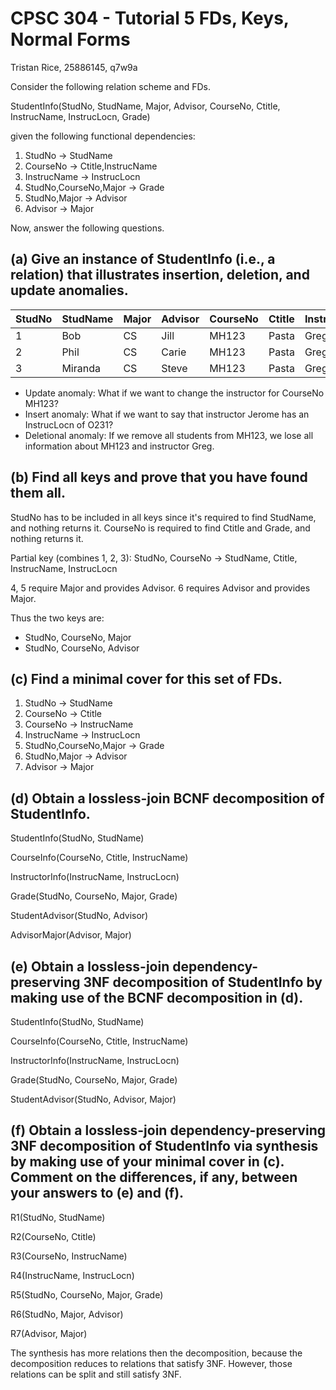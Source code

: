 # CPSC 304 - Tutorial 5 FDs, Keys, Normal Forms
Tristan Rice, 25886145, q7w9a

Consider the following relation scheme and FDs.

StudentInfo(StudNo, StudName, Major, Advisor, CourseNo, Ctitle, InstrucName, InstrucLocn, Grade)

given the following functional dependencies:

1. StudNo $\to$ StudName
2. CourseNo $\to$ Ctitle,InstrucName
3. InstrucName $\to$ InstrucLocn
4. StudNo,CourseNo,Major $\to$ Grade
5. StudNo,Major $\to$ Advisor
6. Advisor $\to$ Major

Now, answer the following questions.

## (a) Give an instance of StudentInfo (i.e., a relation) that illustrates insertion, deletion, and update anomalies.

StudNo | StudName | Major | Advisor | CourseNo | Ctitle | InstrucName | InstrucLocn | Grade
------ | -------- | ----- | ------- | -------- | ------ | ----------- | ----------- | -----
1      | Bob      | CS    | Jill    | MH123    | Pasta  | Greg        | O312        | 89
2      | Phil     | CS    | Carie   | MH123    | Pasta  | Greg        | O312        | 89
3      | Miranda  | CS    | Steve   | MH123    | Pasta  | Greg        | O312        | 89

* Update anomaly: What if we want to change the instructor for CourseNo MH123?
* Insert anomaly: What if we want to say that instructor Jerome has an InstrucLocn of O231?
* Deletional anomaly: If we remove all students from MH123, we lose all information about MH123 and instructor Greg.

## (b) Find all keys and prove that you have found them all.

StudNo has to be included in all keys since it's required to find StudName, and
nothing returns it.
CourseNo is required to find Ctitle and Grade, and nothing returns it.

Partial key (combines 1, 2, 3): StudNo, CourseNo $\to$ StudName, Ctitle, InstrucName, InstrucLocn

4, 5 require Major and provides Advisor. 6 requires Advisor and provides Major.

Thus the two keys are:
* StudNo, CourseNo, Major
* StudNo, CourseNo, Advisor

## (c) Find a minimal cover for this set of FDs.

1. StudNo $\to$ StudName
2. CourseNo $\to$ Ctitle
2. CourseNo $\to$ InstrucName
3. InstrucName $\to$ InstrucLocn
4. StudNo,CourseNo,Major $\to$ Grade
5. StudNo,Major $\to$ Advisor
6. Advisor $\to$ Major

## (d) Obtain a lossless-join BCNF decomposition of StudentInfo.

StudentInfo(StudNo, StudName)

CourseInfo(CourseNo, Ctitle, InstrucName)

InstructorInfo(InstrucName, InstrucLocn)

Grade(StudNo, CourseNo, Major, Grade)

StudentAdvisor(StudNo, Advisor)

AdvisorMajor(Advisor, Major)

## (e) Obtain a lossless-join dependency-preserving 3NF decomposition of StudentInfo by making use of the BCNF decomposition in (d).

StudentInfo(StudNo, StudName)

CourseInfo(CourseNo, Ctitle, InstrucName)

InstructorInfo(InstrucName, InstrucLocn)

Grade(StudNo, CourseNo, Major, Grade)

StudentAdvisor(StudNo, Advisor, Major)


## (f) Obtain a lossless-join dependency-preserving 3NF decomposition of StudentInfo via synthesis by making use of your minimal cover in (c).  Comment on the differences, if any, between your answers to (e) and (f).

R1(StudNo, StudName)

R2(CourseNo, Ctitle)

R3(CourseNo, InstrucName)

R4(InstrucName, InstrucLocn)

R5(StudNo, CourseNo, Major, Grade)

R6(StudNo, Major, Advisor)

R7(Advisor, Major)

The synthesis has more relations then the decomposition, because the
decomposition reduces to relations that satisfy 3NF. However, those relations
can be split and still satisfy 3NF.

